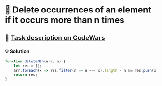 # 📝 Delete occurrences of an element if it occurs more than n times

## 🔗 [Task description on CodeWars](https://www.codewars.com/kata/554ca54ffa7d91b236000023)

### 💡 Solution

```javascript
function deleteNth(arr, n) {
    let res = [];
    arr.forEach(x => res.filter(n => n === x).length < n && res.push(x));
    return res;
}
```
